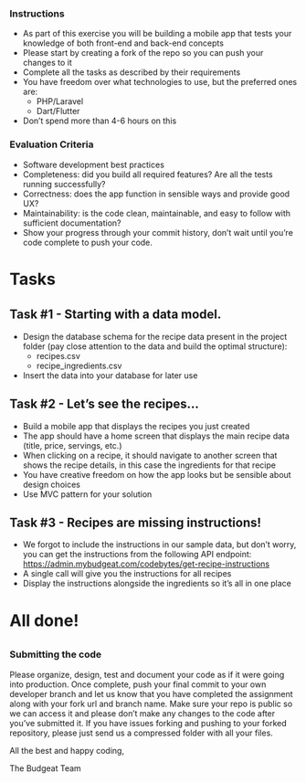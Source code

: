 ### Instructions
- As part of this exercise you will be building a mobile app that tests your knowledge of both front-end and back-end concepts
- Please start by creating a fork of the repo so you can push your changes to it
- Complete all the tasks as described by their requirements
- You have freedom over what technologies to use, but the preferred ones are:
    - PHP/Laravel
    - Dart/Flutter
- Don’t spend more than 4-6 hours on this

### Evaluation Criteria
- Software development best practices
- Completeness: did you build all required features? Are all the tests running successfully?
- Correctness: does the app function in sensible ways and provide good UX?
- Maintainability: is the code clean, maintainable, and easy to follow with sufficient documentation?
- Show your progress through your commit history, don’t wait until you’re code complete to push your code.

######
# Tasks
######

## Task #1 - Starting with a data model.
- Design the database schema for the recipe data present in the project folder (pay close attention to the data and build the optimal structure):
    - recipes.csv
    - recipe_ingredients.csv
- Insert the data into your database for later use

## Task #2 - Let’s see the recipes…
- Build a mobile app that displays the recipes you just created
- The app should have a home screen that displays the main recipe data (title, price, servings, etc.)
- When clicking on a recipe, it should navigate to another screen that shows the recipe details, in this case the ingredients for that recipe
- You have creative freedom on how the app looks but be sensible about design choices
- Use MVC pattern for your solution

## Task #3 - Recipes are missing instructions!
- We forgot to include the instructions in our sample data, but don’t worry, you can get the instructions from the following API endpoint: https://admin.mybudgeat.com/codebytes/get-recipe-instructions
- A single call will give you the instructions for all recipes
- Display the instructions alongside the ingredients so it’s all in one place

######
# All done!
######

### Submitting the code
Please organize, design, test and document your code as if it were going into production. Once complete, push your final commit to your own developer branch and let us know that you have completed the assignment along with your fork url and branch name. Make sure your repo is public so we can access it and please don’t make any changes to the code after you’ve submitted it. If you have issues forking and pushing to your forked repository, please just send us a compressed folder with all your files.

All the best and happy coding,

The Budgeat Team
